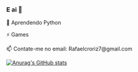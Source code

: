 ### E ai 👋

<p>🐍 Aprendendo Python </p>
<P> ⚡ Games </P>
<P>📫 Contate-me no email: Rafaelcroriz7@gmail.com </P>

[![Anurag's GitHub stats](https://github-readme-stats.vercel.app/apiRafaelRoriz=anuraghazra)](https://github.com/anuraghazra/github-readme-stats)
